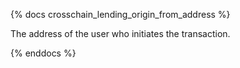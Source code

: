 {% docs crosschain_lending_origin_from_address %}

The address of the user who initiates the transaction.

{% enddocs %}